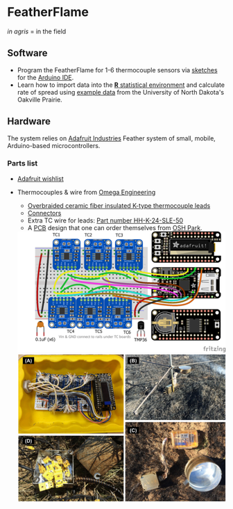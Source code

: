 # FeatherFlame

*in agris* = in the field 

## Software 

* Program the FeatherFlame for 1-6 thermocouple sensors via [sketches](https://github.com/devanmcg/FireScienceDIY/tree/master/FeatherFlame/sketches) for the [Arduino IDE](https://www.arduino.cc/en/Main/Software). 
* Learn how to import data into the [**R** statistical environment](https://www.r-project.org) and calculate rate of spread using [example data](https://github.com/devanmcg/FireScienceDIY/tree/master/FeatherFlame/OakvilleExample) from the University of North Dakota's Oakville Prairie. 

## Hardware 

The system relies on [Adafruit Industries](adafruit.com) Feather system of small, mobile, Arduino-based microcontrollers.

### Parts list 

* [Adafruit wishlist]( http://www.adafruit.com/wishlists/459876)
* Thermocouples \& wire from [Omega Engineering](omega.com)
  - [Overbraided ceramic fiber insulated K-type thermocouple leads](https://www.omega.com/pptst/XCIB.html)
  - [Connectors](https://www.omega.com/pptst/SMPW-CC.html)
  - Extra TC wire for leads: [Part number HH-K-24-SLE-50](https://www.omega.com/pptst/SLE_Wire.html)
  - A [PCB](https://github.com/devanmcg/FireScienceDIY/tree/master/FeatherFlame/PCB) design that one can order themselves from [OSH Park](https://oshpark.com/shared_projects/cAXzsQJw).
  
  <img src="https://github.com/devanmcg/FireScienceDIY/blob/master/FeatherFlame/PCB/FeatherFlame6tc_bb.png" width="1000">
  
  <img src="https://github.com/devanmcg/FireScienceDIY/blob/master/FeatherFlame/OakvilleExample/FeatherFlame.png" width="1000">
